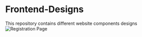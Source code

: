 # Frontend-Designs
This repository contains different website components designs
![Registration Page](https://user-images.githubusercontent.com/33277205/155872251-7d77f498-a483-4578-9bcc-a88253a66a59.png)
